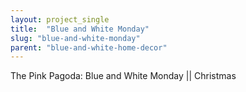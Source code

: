```yaml
---
layout: project_single
title:  "Blue and White Monday"
slug: "blue-and-white-monday"
parent: "blue-and-white-home-decor"
---
```

The Pink Pagoda: Blue and White Monday || Christmas